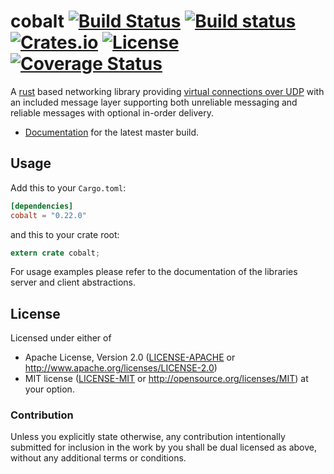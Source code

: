 # cobalt [![Build Status](https://img.shields.io/travis/BonsaiDen/cobalt-rs/master.svg?style=flat-square)](https://travis-ci.org/BonsaiDen/cobalt-rs) [![Build status](https://img.shields.io/appveyor/ci/BonsaiDen/cobalt-rs/master.svg?style=flat-square)](https://ci.appveyor.com/project/BonsaiDen/cobalt-rs) [![Crates.io](https://img.shields.io/crates/v/cobalt.svg?style=flat-square)](https://crates.io/crates/cobalt) [![License](https://img.shields.io/crates/l/cobalt.svg?style=flat-square)]() [![Coverage Status](https://coveralls.io/repos/github/BonsaiDen/cobalt-rs/badge.svg?branch=master)](https://coveralls.io/github/BonsaiDen/cobalt-rs?branch=master)

A [rust](https://rust-lang.org/) based networking library providing [virtual 
connections over UDP](http://gafferongames.com/networking-for-game-programmers/udp-vs-tcp/) 
with an included message layer supporting both unreliable messaging and reliable 
messages with optional in-order delivery. 

- [Documentation](https://bonsaiden.github.io/cobalt-rs/cobalt/index.html) for the latest master build.


## Usage

Add this to your `Cargo.toml`:

```toml
[dependencies]
cobalt = "0.22.0"
```

and this to your crate root:

```rust
extern crate cobalt;
```

For usage examples please refer to the documentation of the libraries server 
and client abstractions.

## License

Licensed under either of
 * Apache License, Version 2.0 ([LICENSE-APACHE](LICENSE-APACHE) or http://www.apache.org/licenses/LICENSE-2.0)
 * MIT license ([LICENSE-MIT](LICENSE-MIT) or http://opensource.org/licenses/MIT)
at your option.


### Contribution

Unless you explicitly state otherwise, any contribution intentionally submitted
for inclusion in the work by you shall be dual licensed as above, without any
additional terms or conditions.

